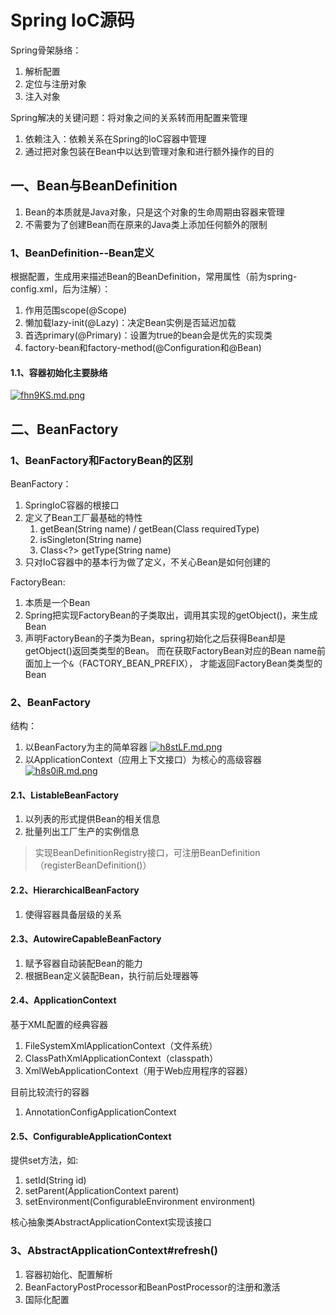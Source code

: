 # Spring IoC源码

Spring骨架脉络：
1. 解析配置
2. 定位与注册对象
3. 注入对象

Spring解决的关键问题：将对象之间的关系转而用配置来管理
1. 依赖注入：依赖关系在Spring的IoC容器中管理
2. 通过把对象包装在Bean中以达到管理对象和进行额外操作的目的

## 一、Bean与BeanDefinition
1. Bean的本质就是Java对象，只是这个对象的生命周期由容器来管理
2. 不需要为了创建Bean而在原来的Java类上添加任何额外的限制

### 1、BeanDefinition--Bean定义
根据配置，生成用来描述Bean的BeanDefinition，常用属性（前为spring-config.xml，后为注解）：
1. 作用范围scope(@Scope)
2. 懒加载lazy-init(@Lazy)：决定Bean实例是否延迟加载
3. 首选primary(@Primary)：设置为true的bean会是优先的实现类
4. factory-bean和factory-method(@Configuration和@Bean)

#### 1.1、容器初始化主要脉络

[![fhn9KS.md.png](https://z3.ax1x.com/2021/08/17/fhn9KS.md.png)](https://imgtu.com/i/fhn9KS)

## 二、BeanFactory
### 1、BeanFactory和FactoryBean的区别

BeanFactory：
1. SpringIoC容器的根接口
2. 定义了Bean工厂最基础的特性
    1. getBean(String name) / getBean(Class<T> requiredType)
    2. isSingleton(String name)
    3. Class<?> getType(String name)
3. 只对IoC容器中的基本行为做了定义，不关心Bean是如何创建的

FactoryBean:
1. 本质是一个Bean
2. Spring把实现FactoryBean的子类取出，调用其实现的getObject()，来生成Bean
3. 声明FactoryBean的子类为Bean，spring初始化之后获得Bean却是getObject()返回类类型的Bean。
而在获取FactoryBean对应的Bean name前面加上一个`&`（FACTORY_BEAN_PREFIX）， 才能返回FactoryBean类类型的Bean

### 2、BeanFactory
结构：
1. 以BeanFactory为主的简单容器
    [![h8stLF.md.png](https://z3.ax1x.com/2021/08/29/h8stLF.md.png)](https://imgtu.com/i/h8stLF)
2. 以ApplicationContext（应用上下文接口）为核心的高级容器
    [![h8s0iR.md.png](https://z3.ax1x.com/2021/08/29/h8s0iR.md.png)](https://imgtu.com/i/h8s0iR)


#### 2.1、ListableBeanFactory
1. 以列表的形式提供Bean的相关信息
2. 批量列出工厂生产的实例信息

> 实现BeanDefinitionRegistry接口，可注册BeanDefinition（registerBeanDefinition()）

#### 2.2、HierarchicalBeanFactory
1. 使得容器具备层级的关系

#### 2.3、AutowireCapableBeanFactory
1. 赋予容器自动装配Bean的能力
2. 根据Bean定义装配Bean，执行前后处理器等

#### 2.4、ApplicationContext

基于XML配置的经典容器
1. FileSystemXmlApplicationContext（文件系统）
2. ClassPathXmlApplicationContext（classpath）
3. XmlWebApplicationContext（用于Web应用程序的容器）

目前比较流行的容器
1. AnnotationConfigApplicationContext

#### 2.5、ConfigurableApplicationContext
提供set方法，如:
1. setId(String id)
2. setParent(ApplicationContext parent)
3. setEnvironment(ConfigurableEnvironment environment)

核心抽象类AbstractApplicationContext实现该接口

### 3、AbstractApplicationContext#refresh()
1. 容器初始化、配置解析
2. BeanFactoryPostProcessor和BeanPostProcessor的注册和激活
3. 国际化配置




<ad/>
<comment/>